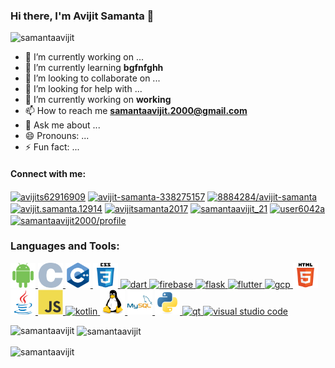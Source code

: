 ### Hi there, I'm Avijit Samanta 👋

<p align="left"> <img src="https://komarev.com/ghpvc/?username=samantaavijit&label=Profile%20views&color=0e75b6&style=flat" alt="samantaavijit" /> </p>

<!--
**samantaavijit/samantaavijit** is a ✨ _special_ ✨ repository because its `README.md` (this file) appears on your GitHub profile.
-->

- 🔭 I’m currently working on ...
- 🌱 I’m currently learning **bgfnfghh**
- 👯 I’m looking to collaborate on ...
- 🤔 I’m looking for help with ...
- 🔭 I’m currently working on **working**
- 📫 How to reach me **samantaavijit.2000@gmail.com**
- 💬 Ask me about ...
- 😄 Pronouns: ...
- ⚡ Fun fact: ...

<h4 align="left">Connect with me:</h4>
<p align="left">
<a href="https://twitter.com/avijits62916909" target="blank"><img align="center" src="https://1.bp.blogspot.com/-Qka7ttHkAIw/YD-iA54CeoI/AAAAAAAAJKg/TfW2-LIo2j45IqzsRlMqeD9JlASMDEufACLcBGAsYHQ/s0/twitter.png" alt="avijits62916909" height="40" width="40" /></a>
<a href="https://linkedin.com/in/avijit-samanta-338275157" target="blank"><img align="center" src="https://1.bp.blogspot.com/-FB0H_DLK3ik/YD-iAELi2jI/AAAAAAAAJKU/cJpKIm4cL2gTPEWy9McSQtypZMkZDTHEACLcBGAsYHQ/s0/linkedin.png" alt="avijit-samanta-338275157" height="40" width="40" /></a>
<a href="https://stackoverflow.com/users/8884284/avijit-samanta" target="blank"><img align="center" src="https://1.bp.blogspot.com/-iFOV1bI_vk4/YD-iAVMFteI/AAAAAAAAJKc/lHHaR-Uvzs45_dwAJZJwv_t718yoRIIIwCLcBGAsYHQ/s0/stackoverflow.png" alt="8884284/avijit-samanta" height="40" width="40" /></a>
<a href="https://fb.com/avijit.samanta.12914" target="blank"><img align="center" src="https://1.bp.blogspot.com/-mHYH9SCy6Es/YD-h_fKP0GI/AAAAAAAAJKQ/Ehkjv4UV-TQPSetI4FXke4OVf4rzU0jHQCLcBGAsYHQ/s0/facebook.png" alt="avijit.samanta.12914" height="40" width="40" /></a>
<a href="https://instagram.com/avijitsamanta2017" target="blank"><img align="center" src="https://1.bp.blogspot.com/-IcMqKgoEvCw/YD-h_X3bYlI/AAAAAAAAJKM/US6tO1s2Ys8xRDBSZurB-UMha763bRA8gCLcBGAsYHQ/s0/instagram.png" alt="avijitsamanta2017" height="40" width="40" /></a>
<a href="https://www.hackerrank.com/samantaavijit_21" target="blank"><img align="center" src="https://cdn.jsdelivr.net/npm/simple-icons@3.0.1/icons/hackerrank.svg" alt="samantaavijit_21" height="30" width="40" /></a>
<a href="https://www.leetcode.com/user6042a" target="blank"><img align="center" src="https://cdn.jsdelivr.net/npm/simple-icons@3.0.1/icons/leetcode.svg" alt="user6042a" height="30" width="40" /></a>
<a href="https://auth.geeksforgeeks.org/user/samantaavijit2000/profile" target="blank"><img align="center" src="https://1.bp.blogspot.com/-QQrZGPzgyUQ/YD-h_SQP3mI/AAAAAAAAJKI/UZeDau_lDJsyfKag1XuaQXOlsZqzRyMUgCLcBGAsYHQ/s0/geeksforgeeks.png" alt="samantaavijit2000/profile" height="40" width="40" /></a>
</p>


<h3 align="left">Languages and Tools:</h3>
<p align="left"> <a href="https://developer.android.com" target="_blank"> <img src="https://raw.githubusercontent.com/github/explore/80688e429a7d4ef2fca1e82350fe8e3517d3494d/topics/android/android.png" alt="android" width="40" height="40"/> </a> <a href="https://www.cprogramming.com/" target="_blank"> <img src="https://raw.githubusercontent.com/devicons/devicon/master/icons/c/c-original.svg" alt="c" width="40" height="40"/> </a> <a href="https://www.w3schools.com/cpp/" target="_blank"> <img src="https://raw.githubusercontent.com/devicons/devicon/master/icons/cplusplus/cplusplus-original.svg" alt="cplusplus" width="40" height="40"/> </a> <a href="https://www.w3schools.com/css/" target="_blank"> <img src="https://raw.githubusercontent.com/devicons/devicon/master/icons/css3/css3-original-wordmark.svg" alt="css3" width="40" height="40"/> </a> <a href="https://dart.dev" target="_blank"> <img src="https://www.vectorlogo.zone/logos/dartlang/dartlang-icon.svg" alt="dart" width="40" height="40"/> </a> <a href="https://firebase.google.com/" target="_blank"> <img src="https://www.vectorlogo.zone/logos/firebase/firebase-icon.svg" alt="firebase" width="40" height="40"/> </a> <a href="https://flask.palletsprojects.com/" target="_blank"> <img src="https://www.vectorlogo.zone/logos/pocoo_flask/pocoo_flask-icon.svg" alt="flask" width="40" height="40"/> </a> <a href="https://flutter.dev" target="_blank"> <img src="https://www.vectorlogo.zone/logos/flutterio/flutterio-icon.svg" alt="flutter" width="40" height="40"/> </a> <a href="https://cloud.google.com" target="_blank"> <img src="https://www.vectorlogo.zone/logos/google_cloud/google_cloud-icon.svg" alt="gcp" width="40" height="40"/> </a> <a href="https://www.w3.org/html/" target="_blank"> <img src="https://raw.githubusercontent.com/devicons/devicon/master/icons/html5/html5-original-wordmark.svg" alt="html5" width="40" height="40"/> </a> <a href="https://www.java.com" target="_blank"> <img src="https://raw.githubusercontent.com/devicons/devicon/master/icons/java/java-original.svg" alt="java" width="40" height="40"/> </a> <a href="https://developer.mozilla.org/en-US/docs/Web/JavaScript" target="_blank"> <img src="https://raw.githubusercontent.com/devicons/devicon/master/icons/javascript/javascript-original.svg" alt="javascript" width="40" height="40"/> </a> <a href="https://kotlinlang.org" target="_blank"> <img src="https://www.vectorlogo.zone/logos/kotlinlang/kotlinlang-icon.svg" alt="kotlin" width="40" height="40"/> </a> <a href="https://www.linux.org/" target="_blank"> <img src="https://raw.githubusercontent.com/devicons/devicon/master/icons/linux/linux-original.svg" alt="linux" width="40" height="40"/> </a> <a href="https://www.mysql.com/" target="_blank"> <img src="https://raw.githubusercontent.com/devicons/devicon/master/icons/mysql/mysql-original-wordmark.svg" alt="mysql" width="40" height="40"/> </a>  <a href="https://www.python.org" target="_blank"> <img src="https://raw.githubusercontent.com/devicons/devicon/master/icons/python/python-original.svg" alt="python" width="40" height="40"/> </a> <a href="https://www.qt.io/" target="_blank"> <img src="https://upload.wikimedia.org/wikipedia/commons/0/0b/Qt_logo_2016.svg" alt="qt" width="40" height="40"/> </a> <a href="https://www.qt.io/" target="_blank"> <img src="https://1.bp.blogspot.com/-yv1QgxMOX54/YD-iBByfHxI/AAAAAAAAJKk/jUU_OltBRYQfnWuwKmhCE3KVQD8oROp2wCLcBGAsYHQ/s0/visualstudiocode.png" alt="visual studio code" width="40" height="40"/> </a>      
</p>


<p><img align="left" src="https://github-readme-stats.vercel.app/api/top-langs?username=samantaavijit&theme=material-palenight&show_icons=true&locale=en&layout=compact" alt="samantaavijit" /></p>
<p>&nbsp;<img align="center" src="https://github-readme-stats.vercel.app/api?username=samantaavijit&theme=material-palenight&show_icons=true&locale=en" alt="samantaavijit" /></p>
<p><img align="center" src="https://github-readme-streak-stats.herokuapp.com/?user=samantaavijit&theme=material-palenight&show_icons=true" alt="samantaavijit" /></p>

